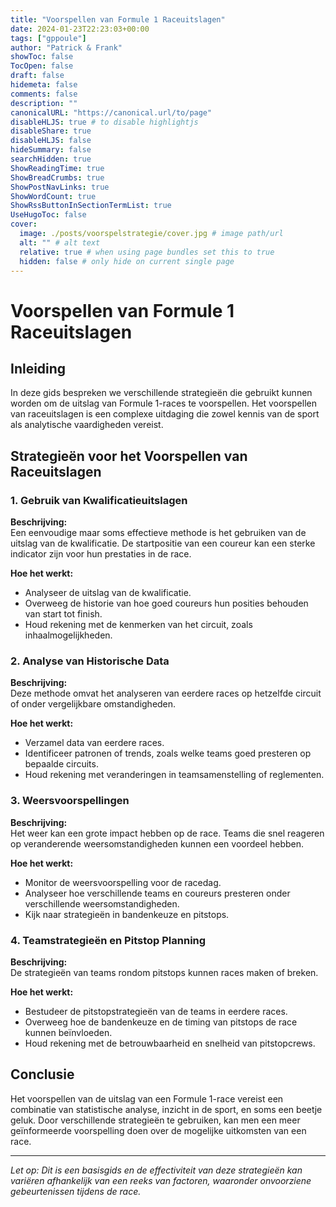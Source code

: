 ```yaml
---
title: "Voorspellen van Formule 1 Raceuitslagen"
date: 2024-01-23T22:23:03+00:00
tags: ["gppoule"]
author: "Patrick & Frank"
showToc: false
TocOpen: false
draft: false
hidemeta: false
comments: false
description: ""
canonicalURL: "https://canonical.url/to/page"
disableHLJS: true # to disable highlightjs
disableShare: true
disableHLJS: false
hideSummary: false
searchHidden: true
ShowReadingTime: true
ShowBreadCrumbs: true
ShowPostNavLinks: true 
ShowWordCount: true
ShowRssButtonInSectionTermList: true
UseHugoToc: false
cover:
  image: ./posts/voorspelstrategie/cover.jpg # image path/url
  alt: "" # alt text
  relative: true # when using page bundles set this to true
  hidden: false # only hide on current single page
---
```


# Voorspellen van Formule 1 Raceuitslagen

## Inleiding

In deze gids bespreken we verschillende strategieën die gebruikt kunnen worden om de uitslag van Formule 1-races te voorspellen. Het voorspellen van raceuitslagen is een complexe uitdaging die zowel kennis van de sport als analytische vaardigheden vereist.

## Strategieën voor het Voorspellen van Raceuitslagen

### 1. Gebruik van Kwalificatieuitslagen

**Beschrijving:**  
Een eenvoudige maar soms effectieve methode is het gebruiken van de uitslag van de kwalificatie. De startpositie van een coureur kan een sterke indicator zijn voor hun prestaties in de race.

**Hoe het werkt:**  
- Analyseer de uitslag van de kwalificatie.
- Overweeg de historie van hoe goed coureurs hun posities behouden van start tot finish.
- Houd rekening met de kenmerken van het circuit, zoals inhaalmogelijkheden.

### 2. Analyse van Historische Data

**Beschrijving:**  
Deze methode omvat het analyseren van eerdere races op hetzelfde circuit of onder vergelijkbare omstandigheden.

**Hoe het werkt:**  
- Verzamel data van eerdere races.
- Identificeer patronen of trends, zoals welke teams goed presteren op bepaalde circuits.
- Houd rekening met veranderingen in teamsamenstelling of reglementen.

### 3. Weersvoorspellingen

**Beschrijving:**  
Het weer kan een grote impact hebben op de race. Teams die snel reageren op veranderende weersomstandigheden kunnen een voordeel hebben.

**Hoe het werkt:**  
- Monitor de weersvoorspelling voor de racedag.
- Analyseer hoe verschillende teams en coureurs presteren onder verschillende weersomstandigheden.
- Kijk naar strategieën in bandenkeuze en pitstops.

### 4. Teamstrategieën en Pitstop Planning

**Beschrijving:**  
De strategieën van teams rondom pitstops kunnen races maken of breken.

**Hoe het werkt:**  
- Bestudeer de pitstopstrategieën van de teams in eerdere races.
- Overweeg hoe de bandenkeuze en de timing van pitstops de race kunnen beïnvloeden.
- Houd rekening met de betrouwbaarheid en snelheid van pitstopcrews.

## Conclusie

Het voorspellen van de uitslag van een Formule 1-race vereist een combinatie van statistische analyse, inzicht in de sport, en soms een beetje geluk. Door verschillende strategieën te gebruiken, kan men een meer geïnformeerde voorspelling doen over de mogelijke uitkomsten van een race.

---

*Let op: Dit is een basisgids en de effectiviteit van deze strategieën kan variëren afhankelijk van een reeks van factoren, waaronder onvoorziene gebeurtenissen tijdens de race.*

